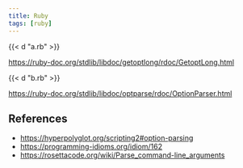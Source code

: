 ```yaml
---
title: Ruby
tags: [ruby]
---
```


{{< d "a.rb" >}}

<https://ruby-doc.org/stdlib/libdoc/getoptlong/rdoc/GetoptLong.html>

{{< d "b.rb" >}}

<https://ruby-doc.org/stdlib/libdoc/optparse/rdoc/OptionParser.html>

## References

- <https://hyperpolyglot.org/scripting2#option-parsing>
- <https://programming-idioms.org/idiom/162>
- <https://rosettacode.org/wiki/Parse_command-line_arguments>
